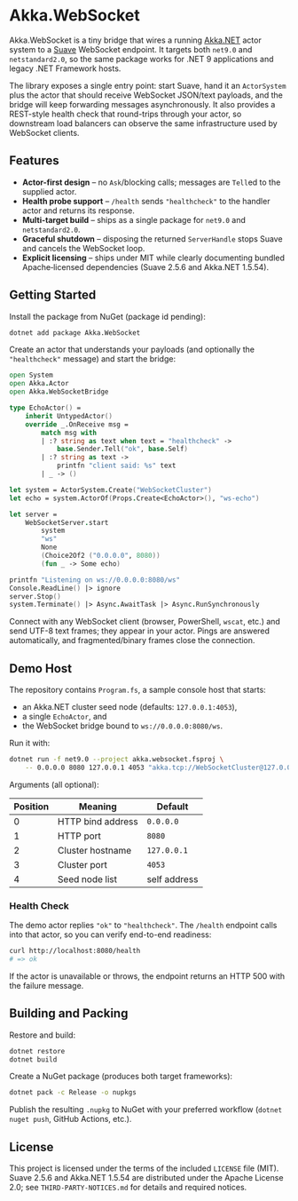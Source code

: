 # Akka.WebSocket

Akka.WebSocket is a tiny bridge that wires a running [Akka.NET](https://getakka.net/) actor system to a [Suave](https://suave.io/) WebSocket endpoint. It targets both `net9.0` and `netstandard2.0`, so the same package works for .NET 9 applications and legacy .NET Framework hosts.

The library exposes a single entry point: start Suave, hand it an `ActorSystem` plus the actor that should receive WebSocket JSON/text payloads, and the bridge will keep forwarding messages asynchronously. It also provides a REST-style health check that round-trips through your actor, so downstream load balancers can observe the same infrastructure used by WebSocket clients.

## Features

- **Actor-first design** – no `Ask`/blocking calls; messages are `Tell`ed to the supplied actor.
- **Health probe support** – `/health` sends `"healthcheck"` to the handler actor and returns its response.
- **Multi-target build** – ships as a single package for `net9.0` and `netstandard2.0`.
- **Graceful shutdown** – disposing the returned `ServerHandle` stops Suave and cancels the WebSocket loop.
- **Explicit licensing** – ships under MIT while clearly documenting bundled Apache‑licensed dependencies (Suave 2.5.6 and Akka.NET 1.5.54).

## Getting Started

Install the package from NuGet (package id pending):

```bash
dotnet add package Akka.WebSocket
```

Create an actor that understands your payloads (and optionally the `"healthcheck"` message) and start the bridge:

```fsharp
open System
open Akka.Actor
open Akka.WebSocketBridge

type EchoActor() =
    inherit UntypedActor()
    override _.OnReceive msg =
        match msg with
        | :? string as text when text = "healthcheck" ->
            base.Sender.Tell("ok", base.Self)
        | :? string as text ->
            printfn "client said: %s" text
        | _ -> ()

let system = ActorSystem.Create("WebSocketCluster")
let echo = system.ActorOf(Props.Create<EchoActor>(), "ws-echo")

let server =
    WebSocketServer.start
        system
        "ws"
        None
        (Choice2Of2 ("0.0.0.0", 8080))
        (fun _ -> Some echo)

printfn "Listening on ws://0.0.0.0:8080/ws"
Console.ReadLine() |> ignore
server.Stop()
system.Terminate() |> Async.AwaitTask |> Async.RunSynchronously
```

Connect with any WebSocket client (browser, PowerShell, `wscat`, etc.) and send UTF-8 text frames; they appear in your actor. Pings are answered automatically, and fragmented/binary frames close the connection.

## Demo Host

The repository contains `Program.fs`, a sample console host that starts:

- an Akka.NET cluster seed node (defaults: `127.0.0.1:4053`),
- a single `EchoActor`, and
- the WebSocket bridge bound to `ws://0.0.0.0:8080/ws`.

Run it with:

```bash
dotnet run -f net9.0 --project akka.websocket.fsproj \
    -- 0.0.0.0 8080 127.0.0.1 4053 "akka.tcp://WebSocketCluster@127.0.0.1:4053"
```

Arguments (all optional):

| Position | Meaning              | Default      |
|----------|----------------------|--------------|
| 0        | HTTP bind address    | `0.0.0.0`    |
| 1        | HTTP port            | `8080`       |
| 2        | Cluster hostname     | `127.0.0.1`  |
| 3        | Cluster port         | `4053`       |
| 4        | Seed node list       | self address |

### Health Check

The demo actor replies `"ok"` to `"healthcheck"`. The `/health` endpoint calls into that actor, so you can verify end-to-end readiness:

```bash
curl http://localhost:8080/health
# => ok
```

If the actor is unavailable or throws, the endpoint returns an HTTP 500 with the failure message.

## Building and Packing

Restore and build:

```bash
dotnet restore
dotnet build
```

Create a NuGet package (produces both target frameworks):

```bash
dotnet pack -c Release -o nupkgs
```

Publish the resulting `.nupkg` to NuGet with your preferred workflow (`dotnet nuget push`, GitHub Actions, etc.).

## License

This project is licensed under the terms of the included `LICENSE` file (MIT).  
Suave 2.5.6 and Akka.NET 1.5.54 are distributed under the Apache License 2.0; see `THIRD-PARTY-NOTICES.md` for details and required notices.
